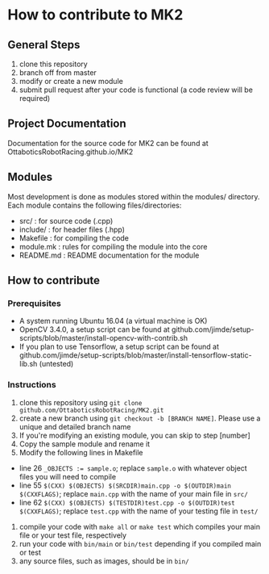 # How to contribute to MK2

## General Steps

1. clone this repository
1. branch off from master
1. modify or create a new module
1. submit pull request after your code is functional (a code review will be required)

## Project Documentation

Documentation for the source code for MK2 can be found at OttaboticsRobotRacing.github.io/MK2

## Modules

Most development is done as modules stored within the modules/ directory. Each module contains the following files/directories:

* src/ : for source code (.cpp)
* include/ : for header files (.hpp)
* Makefile : for compiling the code
* module.mk : rules for compiling the module into the core
* README.md : README documentation for the module

## How to contribute

### Prerequisites

* A system running Ubuntu 16.04 (a virtual machine is OK)
* OpenCV 3.4.0, a setup script can be found at github.com/jimde/setup-scripts/blob/master/install-opencv-with-contrib.sh
* If you plan to use Tensorflow, a setup script can be found at github.com/jimde/setup-scripts/blob/master/install-tensorflow-static-lib.sh (untested)

### Instructions

1. clone this repository using `git clone github.com/OttaboticsRobotRacing/MK2.git`
1. create a new branch using `git checkout -b [BRANCH NAME]`. Please use a unique and detailed branch name
1. If you're modifying an existing module, you can skip to step [number]
1. Copy the sample module and rename it
1. Modify the following lines in Makefile
  * line 26 `_OBJECTS := sample.o`; replace `sample.o` with whatever object files you will need to compile
  * line 55 `$(CXX) $(OBJECTS) $(SRCDIR)main.cpp -o $(OUTDIR)main $(CXXFLAGS)`; replace `main.cpp` with the name of your main file in `src/`
  * line 62 `$(CXX) $(OBJECTS) $(TESTDIR)test.cpp -o $(OUTDIR)test $(CXXFLAGS)`; replace `test.cpp` with the name of your testing file in `test/`
1. compile your code with `make all` or `make test` which compiles your main file or your test file, respectively
1. run your code with `bin/main` or `bin/test` depending if you compiled main or test
1. any source files, such as images, should be in `bin/`
